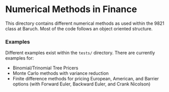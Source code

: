 # Numerical Methods in Finance #

This directory contains different numerical methods as used within the 9821 class at Baruch. Most of the code follows an object oriented structure.

### Examples ###

Different examples exist within the `tests/` directory. There are currently examples for:
* Binomial/Trinomial Tree Pricers
* Monte Carlo methods with variance reduction
* Finite difference methods for pricing European, American, and Barrier options (with Forward Euler, Backward Euler, and Crank Nicolson)
